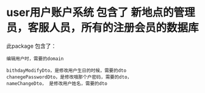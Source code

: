 # user用户账户系统  包含了 新地点的管理员，客服人员，所有的注册会员的数据库

此package 包含了：

    编辑用户时，需要的domain
    
    bithdayModifyDto，是修改用户生日的时候，需要的dto
    chanegePasswordDto，是修改哦那个户密码，需要的dto，
    nameChangeDto， 是修改用户姓名，需要的dto